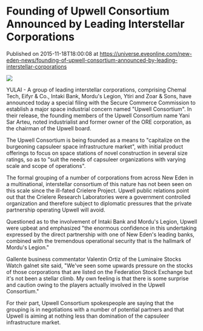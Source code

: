 # Founding of Upwell Consortium Announced by Leading Interstellar Corporations
Published on 2015-11-18T18:00:08 at https://universe.eveonline.com/new-eden-news/founding-of-upwell-consortium-announced-by-leading-interstellar-corporations

![](http://web.ccpgamescdn.com/newssystem/media/68780/1/UPWELL_NEWS.png)

YULAI - A group of leading interstellar corporations, comprising Chemal Tech, Eifyr & Co., Intaki Bank, Mordu's Legion, Ytiri and Zoar & Sons, have announced today a special filing with the Secure Commerce Commission to establish a major space industrial concern named "Upwell Consortium". In their release, the founding members of the Upwell Consortium name Yani Sar Arteu, noted industrialist and former owner of the ORE corporation, as the chairman of the Upwell board.

The Upwell Consortium is being founded as a means to "capitalize on the burgeoning capsuleer space infrastructure market", with initial product offerings to focus on space stations of novel construction in several size ratings, so as to "suit the needs of capsuleer organizations with varying scale and scope of operations".

The formal grouping of a number of corporations from across New Eden in a multinational, interstellar consortium of this nature has not been seen on this scale since the ill-fated Crielere Project. Upwell public relations point out that the Crielere Research Laboratories were a government controlled organization and therefore subject to diplomatic pressures that the private partnership operating Upwell will avoid.

Questioned as to the involvement of Intaki Bank and Mordu's Legion, Upwell were upbeat and emphasized "the enormous confidence in this undertaking expressed by the direct partnership with one of New Eden's leading banks, combined with the tremendous operational security that is the hallmark of Mordu's Legion."

Gallente business commentator Valentin Ortiz of the Luminaire Stocks Watch galnet site said, "We've seen some upwards pressure on the stocks of those corporations that are listed on the Federation Stock Exchange but it's not been a stellar climb. My own feeling is that there is some surprise and caution owing to the players actually involved in the Upwell Consortium."

For their part, Upwell Consortium spokespeople are saying that the grouping is in negotiations with a number of potential partners and that Upwell is aiming at nothing less than domination of the capsuleer infrastructure market.
